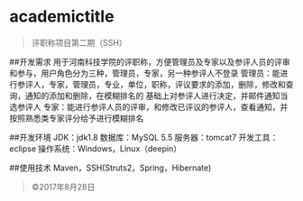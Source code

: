 # academictitle
>评职称项目第二期（SSH）

##开发需求
	用于河南科技学院的评职称，方便管理员及专家以及参评人员的评审和参与，用户角色分为三种，管理员，专家，另一种参评人不登录
	管理员：能进行参评人，专家，管理员，专业，单位，职称，评议要求的添加，删除，修改和查询，通知的添加和删除，在模糊排名的
		基础上对参评人进行决定，并邮件通知当选参评人
	专家：能进行参评人员的评审，和修改已评议的参评人，查看通知，并按照熟悉类专家评分给予进行模糊排名

##开发环境
	JDK：jdk1.8
	数据库：MySQL 5.5
	服务器：tomcat7
	开发工具：eclipse
	操作系统：Windows，Linux（deepin）

##使用技术
	Maven，SSH(Struts2，Spring，Hibernate)

> ©2017年8月28日